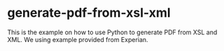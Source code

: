 # generate-pdf-from-xsl-xml
This is the example on how to use Python to generate PDF from XSL and XML.
We using example provided from Experian.
